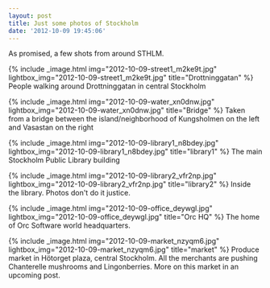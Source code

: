 ```yaml
---
layout: post
title: Just some photos of Stockholm
date: '2012-10-09 19:45:06'
---
```



As promised, a few shots from around STHLM.

{% include _image.html img="2012-10-09-street1_m2ke9t.jpg" lightbox_img="2012-10-09-street1_m2ke9t.jpg" title="Drottninggatan"  %}
People walking around Drottninggatan in central Stockholm

{% include _image.html img="2012-10-09-water_xn0dnw.jpg" lightbox_img="2012-10-09-water_xn0dnw.jpg" title="Bridge"  %}
Taken from a bridge between the island/neighborhood of Kungsholmen on the left and Vasastan on the right

{% include _image.html img="2012-10-09-library1_n8bdey.jpg" lightbox_img="2012-10-09-library1_n8bdey.jpg" title="library1"  %}
The main Stockholm Public Library building

{% include _image.html img="2012-10-09-library2_vfr2np.jpg" lightbox_img="2012-10-09-library2_vfr2np.jpg" title="library2"  %}
Inside the library. Photos don't do it justice.

{% include _image.html img="2012-10-09-office_deywgl.jpg" lightbox_img="2012-10-09-office_deywgl.jpg" title="Orc HQ"  %}
The home of Orc Software world headquarters.

{% include _image.html img="2012-10-09-market_nzyqm6.jpg" lightbox_img="2012-10-09-market_nzyqm6.jpg" title="market"  %}
Produce market in Hötorget plaza, central Stockholm. All the merchants are pushing Chanterelle mushrooms and Lingonberries. More on this market in an upcoming post.
